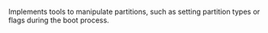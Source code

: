 Implements tools to manipulate partitions, such as setting partition
types or flags during the boot process.
